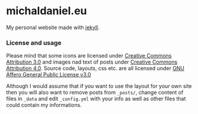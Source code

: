 # michaldaniel.eu
My personal website made with [jekyll](http://jekyllrb.com).

### License and usage

Please mind that some icons are licensed under [Creative Commons Attribution 3.0](https://creativecommons.org/licenses/by/3.0/) and images nad text of posts under [Creative Commons Attribution 4.0](https://creativecommons.org/licenses/by/4.0/). Source code, layouts, css etc. are all licensed under [GNU Affero General Public License v3.0](https://raw.githubusercontent.com/michaldaniel/michaldaniel.eu/master/LICENSE)

Although I would assume that if you want to use the layout for your own site then you will also want to remove posts from `_posts/`, change content of files in `_data` and edit `_config.yml` with your info as well as other files that could contain my informations.
